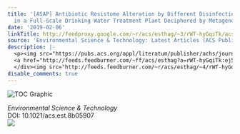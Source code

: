 ```yaml
---
title: '[ASAP] Antibiotic Resistome Alteration by Different Disinfection Strategies
  in a Full-Scale Drinking Water Treatment Plant Deciphered by Metagenomic Assembly'
date: '2019-02-06'
linkTitle: http://feedproxy.google.com/~r/acs/esthag/~3/rWT-hyGqiTk/acs.est.8b05907
source: 'Environmental Science & Technology: Latest Articles (ACS Publications)'
description: |-
  <p><img src="https://pubs.acs.org/appl/literatum/publisher/achs/journals/content/esthag/0/esthag.ahead-of-print/acs.est.8b05907/20190205/images/medium/es-2018-05907a_0005.gif" alt="TOC Graphic"/></p><div><cite>Environmental Science & Technology</cite></div><div>DOI: 10.1021/acs.est.8b05907</div><div class="feedflare">
  <a href="http://feeds.feedburner.com/~ff/acs/esthag?a=rWT-hyGqiTk:ej56dIxDf54:yIl2AUoC8zA"><img src="http://feeds.feedburner.com/~ff/acs/esthag?d=yIl2AUoC8zA" border="0"></img></a>
  </div><img src="http://feeds.feedburner.com/~r/acs/esthag/~4/rWT-hyGqiTk" height="1" width="1" ...
disable_comments: true
---
```

<p><img src="https://pubs.acs.org/appl/literatum/publisher/achs/journals/content/esthag/0/esthag.ahead-of-print/acs.est.8b05907/20190205/images/medium/es-2018-05907a_0005.gif" alt="TOC Graphic"/></p><div><cite>Environmental Science & Technology</cite></div><div>DOI: 10.1021/acs.est.8b05907</div><div class="feedflare">
<a href="http://feeds.feedburner.com/~ff/acs/esthag?a=rWT-hyGqiTk:ej56dIxDf54:yIl2AUoC8zA"><img src="http://feeds.feedburner.com/~ff/acs/esthag?d=yIl2AUoC8zA" border="0"></img></a>
</div><img src="http://feeds.feedburner.com/~r/acs/esthag/~4/rWT-hyGqiTk" height="1" width="1" ...